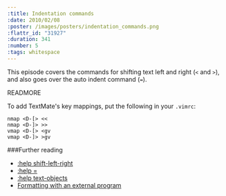 ```yaml
--- 
:title: Indentation commands
:date: 2010/02/08
:poster: /images/posters/indentation_commands.png
:flattr_id: "31927"
:duration: 341
:number: 5
:tags: whitespace
---
```


This episode covers the commands for shifting text left and right (`<` and `>`), and also goes over the auto indent command (`=`).


READMORE


To add TextMate's key mappings, put the following in your `.vimrc`:

```viml
nmap <D-[> <<
nmap <D-]> >>
vmap <D-[> <gv
vmap <D-]> >gv
```

###Further reading

* [:help shift-left-right][shifting]
* [:help =][autoformat]
* [:help text-objects][textobjects]
* [Formatting with an external program][autoformat]

[textobjects]: http://vimdoc.sourceforge.net/htmldoc/motion.html#text-objects
[shifting]: http://vimdoc.sourceforge.net/htmldoc/change.html#shift-left-right
[autoformat]: http://vimdoc.sourceforge.net/htmldoc/change.html#=
[equalprg]: http://vim.runpaint.org/editing/formatting-with-an-external-program/
